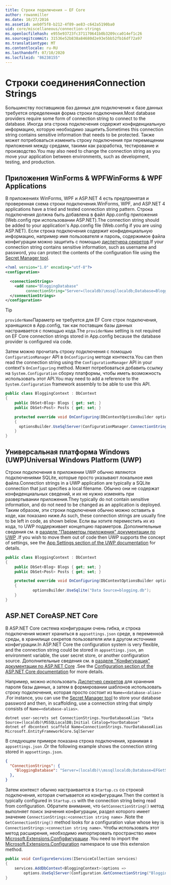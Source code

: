 ```yaml
---
title: Строки подключения — EF Core
author: rowanmiller
ms.date: 10/27/2016
ms.assetid: aeb0f5f8-b212-4f89-ae83-c642a5190ba0
uid: core/miscellaneous/connection-strings
ms.openlocfilehash: e955e93723fc371170641b0b3209cca014ef1c26
ms.sourcegitcommit: 31536e52b838a84680d2e93e5bb52fb16df72a97
ms.translationtype: MT
ms.contentlocale: ru-RU
ms.lasthandoff: 07/10/2020
ms.locfileid: "86238155"
---
```

# <a name="connection-strings"></a><span data-ttu-id="cef2e-102">Строки соединения</span><span class="sxs-lookup"><span data-stu-id="cef2e-102">Connection Strings</span></span>

<span data-ttu-id="cef2e-103">Большинству поставщиков баз данных для подключения к базе данных требуется определенная форма строки подключения.</span><span class="sxs-lookup"><span data-stu-id="cef2e-103">Most database providers require some form of connection string to connect to the database.</span></span> <span data-ttu-id="cef2e-104">Иногда эта строка подключения содержит конфиденциальную информацию, которую необходимо защитить.</span><span class="sxs-lookup"><span data-stu-id="cef2e-104">Sometimes this connection string contains sensitive information that needs to be protected.</span></span> <span data-ttu-id="cef2e-105">Также может потребоваться изменить строку подключения при перемещении приложения между средами, такими как разработка, тестирование и производство.</span><span class="sxs-lookup"><span data-stu-id="cef2e-105">You may also need to change the connection string as you move your application between environments, such as development, testing, and production.</span></span>

## <a name="winforms--wpf-applications"></a><span data-ttu-id="cef2e-106">Приложения WinForms & WPF</span><span class="sxs-lookup"><span data-stu-id="cef2e-106">WinForms & WPF Applications</span></span>

<span data-ttu-id="cef2e-107">В приложениях WinForms, WPF и ASP.NET 4 есть предпринятая и проверенная схема строки подключения.</span><span class="sxs-lookup"><span data-stu-id="cef2e-107">WinForms, WPF, and ASP.NET 4 applications have a tried and tested connection string pattern.</span></span> <span data-ttu-id="cef2e-108">Строка подключения должна быть добавлена в файл App.config приложения (Web.config при использовании ASP.NET).</span><span class="sxs-lookup"><span data-stu-id="cef2e-108">The connection string should be added to your application's App.config file (Web.config if you are using ASP.NET).</span></span> <span data-ttu-id="cef2e-109">Если строка подключения содержит конфиденциальную информацию, например имя пользователя и пароль, содержимое файла конфигурации можно защитить с помощью [диспетчера секретов](/aspnet/core/security/app-secrets#secret-manager).</span><span class="sxs-lookup"><span data-stu-id="cef2e-109">If your connection string contains sensitive information, such as username and password, you can protect the contents of the configuration file using the [Secret Manager tool](/aspnet/core/security/app-secrets#secret-manager).</span></span>

``` xml
<?xml version="1.0" encoding="utf-8"?>
<configuration>

  <connectionStrings>
    <add name="BloggingDatabase"
         connectionString="Server=(localdb)\mssqllocaldb;Database=Blogging;Trusted_Connection=True;" />
  </connectionStrings>
</configuration>
```

> [!TIP]  
> <span data-ttu-id="cef2e-110">`providerName`Параметр не требуется для EF Core строк подключения, хранящихся в App.config, так как поставщик базы данных настраивается с помощью кода.</span><span class="sxs-lookup"><span data-stu-id="cef2e-110">The `providerName` setting is not required on EF Core connection strings stored in App.config because the database provider is configured via code.</span></span>

<span data-ttu-id="cef2e-111">Затем можно прочитать строку подключения с помощью `ConfigurationManager` API в `OnConfiguring` методе контекста.</span><span class="sxs-lookup"><span data-stu-id="cef2e-111">You can then read the connection string using the `ConfigurationManager` API in your context's `OnConfiguring` method.</span></span> <span data-ttu-id="cef2e-112">Может потребоваться добавить ссылку на `System.Configuration` сборку платформы, чтобы иметь возможность использовать этот API.</span><span class="sxs-lookup"><span data-stu-id="cef2e-112">You may need to add a reference to the `System.Configuration` framework assembly to be able to use this API.</span></span>

``` csharp
public class BloggingContext : DbContext
{
    public DbSet<Blog> Blogs { get; set; }
    public DbSet<Post> Posts { get; set; }

    protected override void OnConfiguring(DbContextOptionsBuilder optionsBuilder)
    {
      optionsBuilder.UseSqlServer(ConfigurationManager.ConnectionStrings["BloggingDatabase"].ConnectionString);
    }
}
```

## <a name="universal-windows-platform-uwp"></a><span data-ttu-id="cef2e-113">Универсальная платформа Windows (UWP)</span><span class="sxs-lookup"><span data-stu-id="cef2e-113">Universal Windows Platform (UWP)</span></span>

<span data-ttu-id="cef2e-114">Строки подключения в приложении UWP обычно являются подключениями SQLite, которые просто указывают локальное имя файла.</span><span class="sxs-lookup"><span data-stu-id="cef2e-114">Connection strings in a UWP application are typically a SQLite connection that just specifies a local filename.</span></span> <span data-ttu-id="cef2e-115">Обычно они не содержат конфиденциальных сведений, и их не нужно изменять при развертывании приложения.</span><span class="sxs-lookup"><span data-stu-id="cef2e-115">They typically do not contain sensitive information, and do not need to be changed as an application is deployed.</span></span> <span data-ttu-id="cef2e-116">Таким образом, эти строки подключения обычно можно оставить в коде, как показано ниже.</span><span class="sxs-lookup"><span data-stu-id="cef2e-116">As such, these connection strings are usually fine to be left in code, as shown below.</span></span> <span data-ttu-id="cef2e-117">Если вы хотите переместить их из кода, то UWP поддерживает концепцию параметров. Дополнительные сведения см. в [разделе "Параметры приложения" документации по UWP](/windows/uwp/app-settings/store-and-retrieve-app-data) .</span><span class="sxs-lookup"><span data-stu-id="cef2e-117">If you wish to move them out of code then UWP supports the concept of settings, see the [App Settings section of the UWP documentation](/windows/uwp/app-settings/store-and-retrieve-app-data) for details.</span></span>

``` csharp
public class BloggingContext : DbContext
{
    public DbSet<Blog> Blogs { get; set; }
    public DbSet<Post> Posts { get; set; }

    protected override void OnConfiguring(DbContextOptionsBuilder optionsBuilder)
    {
            optionsBuilder.UseSqlite("Data Source=blogging.db");
    }
}
```

## <a name="aspnet-core"></a><span data-ttu-id="cef2e-118">ASP.NET Core</span><span class="sxs-lookup"><span data-stu-id="cef2e-118">ASP.NET Core</span></span>

<span data-ttu-id="cef2e-119">В ASP.NET Core система конфигурации очень гибка, и строка подключения может храниться в `appsettings.json` среде, в переменной среды, в хранилище секретов пользователя или в другом источнике конфигурации.</span><span class="sxs-lookup"><span data-stu-id="cef2e-119">In ASP.NET Core the configuration system is very flexible, and the connection string could be stored in `appsettings.json`, an environment variable, the user secret store, or another configuration source.</span></span> <span data-ttu-id="cef2e-120">Дополнительные сведения см. в [разделе "Конфигурация" документации по ASP.NET Core](/aspnet/core/fundamentals/configuration) .</span><span class="sxs-lookup"><span data-stu-id="cef2e-120">See the [Configuration section of the ASP.NET Core documentation](/aspnet/core/fundamentals/configuration) for more details.</span></span>

<span data-ttu-id="cef2e-121">Например, можно использовать [Диспетчер секретов](/aspnet/core/security/app-secrets#secret-manager) для хранения пароля базы данных, а затем в формировании шаблонов использовать строку подключения, которая просто состоит из `Name=<database-alias>` .</span><span class="sxs-lookup"><span data-stu-id="cef2e-121">For instance, you can use the [Secret Manager tool](/aspnet/core/security/app-secrets#secret-manager) to store your database password and then, in scaffolding, use a connection string that simply consists of `Name=<database-alias>`.</span></span>

```dotnetcli
dotnet user-secrets set ConnectionStrings.YourDatabaseAlias "Data Source=(localdb)\MSSQLLocalDB;Initial Catalog=YourDatabase"
dotnet ef dbcontext scaffold Name=ConnectionStrings.YourDatabaseAlias Microsoft.EntityFrameworkCore.SqlServer
```

<span data-ttu-id="cef2e-122">В следующем примере показана строка подключения, хранимая в `appsettings.json` .</span><span class="sxs-lookup"><span data-stu-id="cef2e-122">Or the following example shows the connection string stored in `appsettings.json`.</span></span>

``` json
{
  "ConnectionStrings": {
    "BloggingDatabase": "Server=(localdb)\\mssqllocaldb;Database=EFGetStarted.ConsoleApp.NewDb;Trusted_Connection=True;"
  },
}
```

<span data-ttu-id="cef2e-123">Затем контекст обычно настраивается в `Startup.cs` со строкой подключения, которая считывается из конфигурации.</span><span class="sxs-lookup"><span data-stu-id="cef2e-123">Then the context is typically configured in `Startup.cs` with the connection string being read from configuration.</span></span> <span data-ttu-id="cef2e-124">Обратите внимание, что `GetConnectionString()` метод выполняет поиск значения конфигурации, раздел которого имеет значение `ConnectionStrings:<connection string name>` .</span><span class="sxs-lookup"><span data-stu-id="cef2e-124">Note the `GetConnectionString()` method looks for a configuration value whose key is `ConnectionStrings:<connection string name>`.</span></span> <span data-ttu-id="cef2e-125">Чтобы использовать этот метод расширения, необходимо импортировать пространство имен [Microsoft.Extensions.Configфигурации](/dotnet/api/microsoft.extensions.configuration) .</span><span class="sxs-lookup"><span data-stu-id="cef2e-125">You need to import the [Microsoft.Extensions.Configuration](/dotnet/api/microsoft.extensions.configuration) namespace to use this extension method.</span></span>

``` csharp
public void ConfigureServices(IServiceCollection services)
{
    services.AddDbContext<BloggingContext>(options =>
        options.UseSqlServer(Configuration.GetConnectionString("BloggingDatabase")));
}
```
